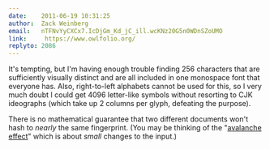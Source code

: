 ```yaml
---
date:    2011-06-19 10:31:25
author:  Zack Weinberg
email:   nTFNvYyCXCx7.IcDjGm_Kd_jC_ill.wcKNz20G5n0WDnSZoUMO
link:     https://www.owlfolio.org/
replyto: 2086
---
```


It's tempting, but I'm having enough trouble finding 256 characters
that are sufficiently visually distinct and are all included in one
monospace font that everyone has.  Also, right-to-left alphabets
cannot be used for this, so I very much doubt I could get 4096
letter-like symbols without resorting to CJK ideographs (which take up
2 columns per glyph, defeating the purpose).

There is no mathematical guarantee that two different documents won't
hash to <i>nearly</i> the same fingerprint.  (You may be thinking of
the "<a href="http://en.wikipedia.org/wiki/Avalanche_effect">avalanche
effect</a>" which is about <i>small</i> changes to the input.)
